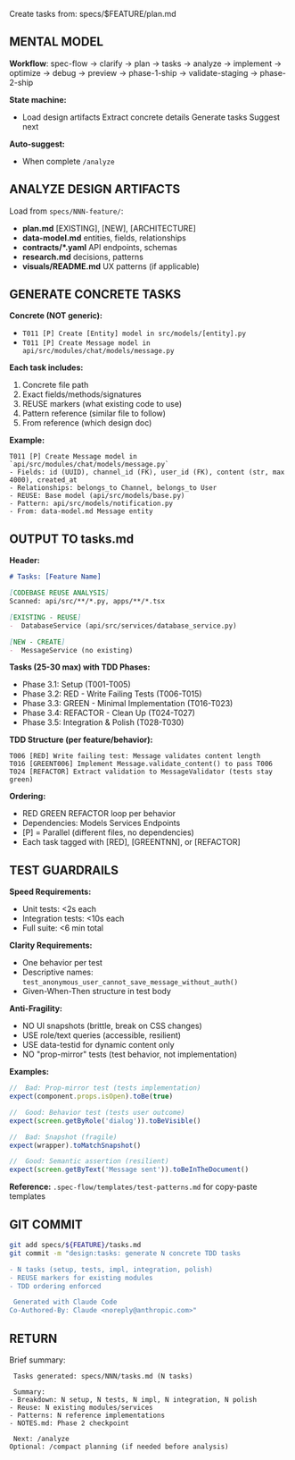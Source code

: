 ﻿---
description: Generate concrete TDD tasks from design artifacts (no generic placeholders)
---

Create tasks from: specs/$FEATURE/plan.md

## MENTAL MODEL

**Workflow**: spec-flow -> clarify -> plan -> tasks -> analyze -> implement -> optimize -> debug -> preview -> phase-1-ship -> validate-staging -> phase-2-ship

**State machine:**
- Load design artifacts  Extract concrete details  Generate tasks  Suggest next

**Auto-suggest:**
- When complete  `/analyze`

## ANALYZE DESIGN ARTIFACTS

Load from `specs/NNN-feature/`:
- **plan.md**  [EXISTING], [NEW], [ARCHITECTURE]
- **data-model.md**  entities, fields, relationships
- **contracts/*.yaml**  API endpoints, schemas
- **research.md**  decisions, patterns
- **visuals/README.md**  UX patterns (if applicable)

## GENERATE CONCRETE TASKS

**Concrete (NOT generic):**
-  `T011 [P] Create [Entity] model in src/models/[entity].py`
-  `T011 [P] Create Message model in api/src/modules/chat/models/message.py`

**Each task includes:**
1. Concrete file path
2. Exact fields/methods/signatures
3. REUSE markers (what existing code to use)
4. Pattern reference (similar file to follow)
5. From reference (which design doc)

**Example:**
```
T011 [P] Create Message model in `api/src/modules/chat/models/message.py`
- Fields: id (UUID), channel_id (FK), user_id (FK), content (str, max 4000), created_at
- Relationships: belongs_to Channel, belongs_to User
- REUSE: Base model (api/src/models/base.py)
- Pattern: api/src/models/notification.py
- From: data-model.md Message entity
```

## OUTPUT TO tasks.md

**Header:**
```markdown
# Tasks: [Feature Name]

[CODEBASE REUSE ANALYSIS]
Scanned: api/src/**/*.py, apps/**/*.tsx

[EXISTING - REUSE]
-  DatabaseService (api/src/services/database_service.py)

[NEW - CREATE]
-  MessageService (no existing)
```

**Tasks (25-30 max) with TDD Phases:**
- Phase 3.1: Setup (T001-T005)
- Phase 3.2: RED - Write Failing Tests (T006-T015)
- Phase 3.3: GREEN - Minimal Implementation (T016-T023)
- Phase 3.4: REFACTOR - Clean Up (T024-T027)
- Phase 3.5: Integration & Polish (T028-T030)

**TDD Structure (per feature/behavior):**
```
T006 [RED] Write failing test: Message validates content length
T016 [GREENT006] Implement Message.validate_content() to pass T006
T024 [REFACTOR] Extract validation to MessageValidator (tests stay green)
```

**Ordering:**
- RED  GREEN  REFACTOR loop per behavior
- Dependencies: Models  Services  Endpoints
- [P] = Parallel (different files, no dependencies)
- Each task tagged with [RED], [GREENTNN], or [REFACTOR]

## TEST GUARDRAILS

**Speed Requirements:**
- Unit tests: <2s each
- Integration tests: <10s each
- Full suite: <6 min total

**Clarity Requirements:**
- One behavior per test
- Descriptive names: `test_anonymous_user_cannot_save_message_without_auth()`
- Given-When-Then structure in test body

**Anti-Fragility:**
-  NO UI snapshots (brittle, break on CSS changes)
-  USE role/text queries (accessible, resilient)
-  USE data-testid for dynamic content only
-  NO "prop-mirror" tests (test behavior, not implementation)

**Examples:**
```typescript
//  Bad: Prop-mirror test (tests implementation)
expect(component.props.isOpen).toBe(true)

//  Good: Behavior test (tests user outcome)
expect(screen.getByRole('dialog')).toBeVisible()

//  Bad: Snapshot (fragile)
expect(wrapper).toMatchSnapshot()

//  Good: Semantic assertion (resilient)
expect(screen.getByText('Message sent')).toBeInTheDocument()
```

**Reference:** `.spec-flow/templates/test-patterns.md` for copy-paste templates

## GIT COMMIT

```bash
git add specs/${FEATURE}/tasks.md
git commit -m "design:tasks: generate N concrete TDD tasks

- N tasks (setup, tests, impl, integration, polish)
- REUSE markers for existing modules
- TDD ordering enforced

 Generated with Claude Code
Co-Authored-By: Claude <noreply@anthropic.com>"
```

## RETURN

Brief summary:
```
 Tasks generated: specs/NNN/tasks.md (N tasks)

 Summary:
- Breakdown: N setup, N tests, N impl, N integration, N polish
- Reuse: N existing modules/services
- Patterns: N reference implementations
- NOTES.md: Phase 2 checkpoint

 Next: /analyze
Optional: /compact planning (if needed before analysis)
```



